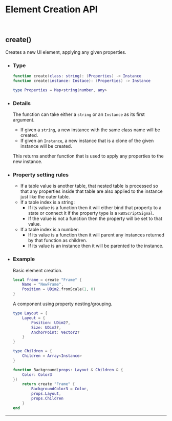 # Element Creation API

<br/>

## create()

Creates a new UI element, applying any given properties.

- ### Type

    ```lua
    function create(class: string): (Properties) -> Instance
    function create(instance: Instace): (Properties) -> Instance

    type Properties = Map<string|number, any>
    ```

- ### Details

    The function can take either a `string` or an `Instance` as its first argument.

    - If given a `string`, a new instance with the same class name will be created.
    - If given an `Instance`, a new instance that is a clone of the given instance
    will be created.

    This returns another function that is used to apply any properties to the new
    instance.

- ### Property setting rules

    - If a table value is another table, that nested table is processed so that
      any properties inside that table are also applied to the instance just
      like the outer table.
    - If a table index is a string:
      - If its value is a function then it will either bind that property to
        a state or connect it if the property type is a `RBXScriptSignal`.
      - If the value is not a function then the property will be set to that
        value.
    - If a table index is a number:
      - If its value is a function then it will parent any instances returned by
        that function as children.
      - If its value is an instance then it will be parented to the instance.

- ### Example

    Basic element creation.

    ```lua
    local frame = create "Frame" {
        Name = "NewFrame",
        Position = UDim2.fromScale(1, 0)
    }
    ```

    A component using property nesting/grouping.

    ```lua
    type Layout = {
        Layout = {
            Position: UDim2?,
            Size: UDim2?,
            AnchorPoint: Vector2?
        }
    }

    type Children = {
        Children = Array<Instance>
    }

    function Background(props: Layout & Children & {
        Color: Color3
    })
        return create "Frame" {
            BackgroundColor3 = Color,
            props.Layout,
            props.Children
        }
    end
    ```

--------------------------------------------------------------------------------

